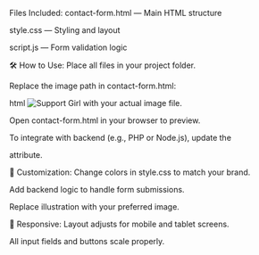 Files Included:
contact-form.html — Main HTML structure

style.css — Styling and layout

script.js — Form validation logic

🛠️ How to Use:
Place all files in your project folder.

Replace the image path in contact-form.html:

html
<img src="girl-yellow-blouse.png" alt="Support Girl" />
with your actual image file.

Open contact-form.html in your browser to preview.

To integrate with backend (e.g., PHP or Node.js), update the <form action="..."> attribute.

🎨 Customization:
Change colors in style.css to match your brand.

Add backend logic to handle form submissions.

Replace illustration with your preferred image.

📱 Responsive:
Layout adjusts for mobile and tablet screens.

All input fields and buttons scale properly.

